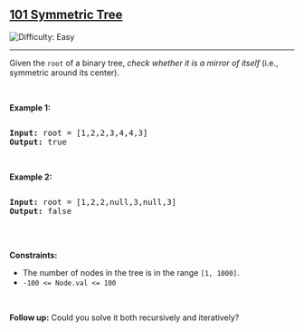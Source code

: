 <h2><a href="https://leetcode.com/problems/101-symmetric-tree">101 Symmetric Tree</a></h2>
<img src='https://img.shields.io/badge/Difficulty-Easy-brightgreen' alt='Difficulty: Easy' /><hr>

<p>Given the <code>root</code> of a binary tree, <em>check whether it is a mirror of itself</em> (i.e., symmetric around its center).</p>

<p>&nbsp;</p>

<p><strong class="example">Example 1:</strong></p>

<img alt="" src="https://assets.leetcode.com/uploads/2021/01/18/pathsum1.jpg"/>

<pre>
<strong>Input:</strong> root = [1,2,2,3,4,4,3]
<strong>Output:</strong> true
</pre>

<p>&nbsp;</p>

<p><strong class="example">Example 2:</strong></p>

<img alt="" src="https://assets.leetcode.com/uploads/2021/01/18/pathsum2.jpg" />
<pre>
<strong>Input:</strong> root = [1,2,2,null,3,null,3]
<strong>Output:</strong> false

</pre>


<p>&nbsp;</p>
<p><strong>Constraints:</strong></p>



<ul>
	<li>The number of nodes in the tree is in the range <code>[1, 1000]</code>.</li>
	<li><code>-100 <= Node.val <= 100</code></li>
</ul>

<p>&nbsp;</p>
<p><strong>Follow up:</strong> Could you solve it both recursively and iteratively?</p>
